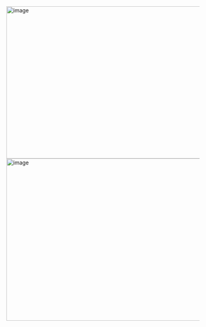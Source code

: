 <img width="669" height="397" alt="image" src="https://github.com/user-attachments/assets/61455b07-6fd6-41c1-9867-9a13461085f2" />
<img width="625" height="423" alt="image" src="https://github.com/user-attachments/assets/fdbd6dff-6ded-4ce1-8d1b-d378b9d3dc78" />
